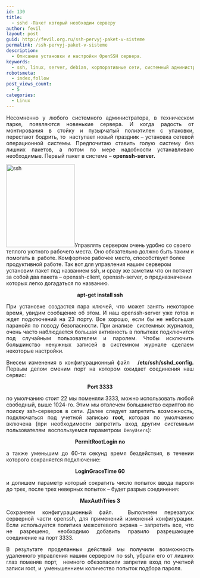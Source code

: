 ```yaml
---
id: 130
title:
  - sshd -Пакет который необходим серверу
author: fevil
layout: post
guid: http://fevil.org.ru/ssh-pervyj-paket-v-sisteme
permalink: /ssh-pervyj-paket-v-sisteme
description:
  - Описание установки и настройки OpenSSH сервера.
keywords:
  - ssh, linux, server, debian, корпоративные сети, системный администратор
robotsmeta:
  - index,follow
post_views_count:
  - 5
categories:
  - Linux
---
```

<p style="text-align: justify;">
  Несомненно у любого системного администратора, в техническом парке, появляются новенькие сервера. И когда радость от монтирования в стойку и пузырчатый полиэтилен с упаковки, перестают бодрить, то  наступает новый праздник &#8211; установка сетевой операционной системы. Предпочитаю ставить голую систему без лишних пакетов, а потом по мере надобности устанавливаю необходимые. Первый пакет в системе &#8211; <strong>openssh-server.</strong>
</p>

<p style="text-align: justify;">
  <!--more-->
  
  <a href="http://fevil.org.ru/wp-content/uploads/2011/04/ssh.jpeg"><img class="aligncenter size-full wp-image-131" title="ssh" src="http://fevil.org.ru/wp-content/uploads/2011/04/ssh.jpeg" alt="ssh" width="184" height="222" /></a>Управлять сервером очень удобно со своего теплого уютного рабочего места. Оно обязательно должно быть таким и помогать в  работе. Комфортное рабочее место, способствует более продуктивной работе. Так вот для управления нашим сервером установим пакет под названием ssh, и сразу же заметим что он потянет за собой два пакета &#8211; openssh-client, openssh-server, о предназначении которых легко догадаться по названию.
</p>

<p style="text-align: center;">
  <strong>apt-get install ssh</strong>
</p>

<p style="text-align: justify;">
  При установке создастся пара ключей, что может занять некоторое время, увидим сообщение об этом. И наш openssh-server уже готов и ждет подключений на 23 порту. Все хорошо, если бы не небольшая паранойя по поводу безопасности. При анализе  системных журналов, очень часто наблюдается большая активность в попытках подключится под случайным пользователем и паролем. Чтобы исключить большинство ненужных записей в системном журнале сделаем некоторые настройки.
</p>

<p style="text-align: justify;">
  Внесем изменения в конфигурационный файл  <strong> /etc/ssh/sshd_config. </strong>Первым делом сменим порт на котором ожидает соединения наш сервис:
</p>

<p style="text-align: center;">
  <strong>Port 3333</strong>
</p>

<p style="text-align: justify;">
  по умолчанию стоит 22 мы поменяли 3333, можно использовать любой свободный, выше 1024-го. Этим мы отвлечем большинство скриптов по поиску ssh-серверов в сети. Далее следует запретить возможность, подключаться под учетной записью <strong>root</strong>, которая по умолчанию включена (при необходимости запретить вход другим системным пользователям  воспользуемся параметром  <code>DenyUsers</code>):
</p>

<p style="text-align: center;">
  <strong>PermitRootLogin no</strong>
</p>

<p style="text-align: justify;">
  а также уменьшим до 60-ти секунд время бездействия, в течении которого сохраняется подключение:
</p>

<p style="text-align: center;">
  <strong>LoginGraceTime 60</strong>
</p>

<p style="text-align: justify;">
  и допишем параметр который сократить число попыток ввода пароля до трех, после трех неверных попыток &#8211; будет разрыв соединения:
</p>

<p style="text-align: center;">
  <strong>MaxAuthTries 3</strong>
</p>

<p style="text-align: justify;">
  Сохраняем конфигурационный файл.  Выполняем перезапуск серверной части openssh, для применений изменений конфигурации. Если используется политика межсетевого экрана &#8211; запретить все, что не разрешено, необходимо добавить правило разрешающее соединение на порт 3333.
</p>

<p style="text-align: justify;">
  В результате проделанных действий мы получили возможность удаленного управления нашим сервером по ssh, убрали его от лишних глаз поменяв порт,  немного обезопасили запретив вход по учетной записи root, и  уменьшеннием количество попыток подбора пароля.
</p>
